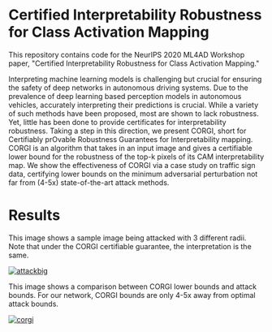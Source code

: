 # Certified Interpretability Robustness for Class Activation Mapping

This repository contains code for the NeurIPS 2020 ML4AD Workshop paper, "Certified Interpretability Robustness for Class Activation Mapping."

Interpreting machine learning models is challenging but crucial for ensuring the safety of deep networks in autonomous driving systems. Due to the prevalence of deep learning based perception models in autonomous vehicles, accurately interpreting their predictions is crucial. While a variety of such methods have been proposed, most are shown to lack robustness. Yet, little has been done to provide certificates for interpretability robustness. Taking a step in this direction, we present CORGI, short for Certifiably prOvable Robustness Guarantees for Interpretability mapping. CORGI is an algorithm that takes in an input image and gives a certifiable lower bound for the robustness of the top-k pixels of its CAM interpretability map. We show the effectiveness of CORGI via a case study on traffic sign data, certifying lower bounds on the minimum adversarial perturbation not far from (4-5x) state-of-the-art attack methods.

# Results
This image shows a sample image being attacked with 3 different radii. Note that under the CORGI certifiable guarantee, the interpretation is the same.

<a href="https://ibb.co/vPGNXgz"><img src="https://i.ibb.co/bBZ4bqd/attackbig.png" alt="attackbig" border="0"></a>

This image shows a comparison between CORGI lower bounds and attack bounds. For our network, CORGI bounds are only 4-5x away from optimal attack bounds.

<a href="https://ibb.co/rFVybSB"><img src="https://i.ibb.co/7jqyg53/corgi.png" alt="corgi" border="0"></a>

